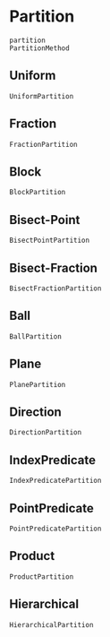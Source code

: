 # Partition

```@docs
partition
PartitionMethod
```

## Uniform

```@docs
UniformPartition
```

## Fraction

```@docs
FractionPartition
```

## Block

```@docs
BlockPartition
```

## Bisect-Point

```@docs
BisectPointPartition
```

## Bisect-Fraction

```@docs
BisectFractionPartition
```

## Ball

```@docs
BallPartition
```
## Plane

```@docs
PlanePartition
```

## Direction

```@docs
DirectionPartition
```
## IndexPredicate

```@docs
IndexPredicatePartition
```

## PointPredicate

```@docs
PointPredicatePartition
```

## Product

```@docs
ProductPartition
```

## Hierarchical

```@docs
HierarchicalPartition
```
